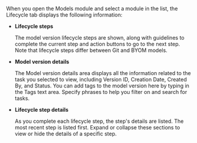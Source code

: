 When you open the Models module and select a module in the list, the Lifecycle tab displays the following information:

-   **Lifecycle steps**

    The model version lifecycle steps are shown, along with guidelines to complete the current step and action buttons to go to the next step. Note that lifecycle steps differ between Git and BYOM models.


-   **Model version details**

    The Model version details area displays all the information related to the task you selected to view, including Version ID, Creation Date, Created By, and Status. You can add tags to the model version here by typing in the Tags text area. Specify phrases to help you filter on and search for tasks.


-   **Lifecycle step details**

    As you complete each lifecycle step, the step's details are listed. The most recent step is listed first. Expand or collapse these sections to view or hide the details of a specific step.


